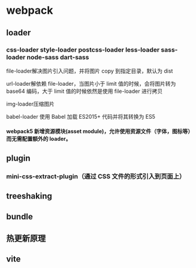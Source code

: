 # webpack

## loader

### css-loader style-loader postcss-loader less-loader sass-loader node-sass dart-sass

file-loader解决图片引入问题，并将图片 copy 到指定目录，默认为 dist

url-loader解依赖 file-loader，当图片小于 limit 值的时候，会将图片转为 base64 编码，大于 limit 值的时候依然是使用 file-loader 进行拷贝

img-loader压缩图片

babel-loader 使用 Babel 加载 ES2015+ 代码并将其转换为 ES5

#### webpack5 新增资源模块(asset module)，允许使用资源文件（字体，图标等）而无需配置额外的 loader。

## plugin

### mini-css-extract-plugin（通过 CSS 文件的形式引入到页面上）

## treeshaking

## bundle

## 热更新原理

## vite


